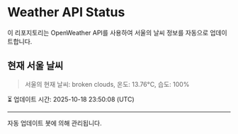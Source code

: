 
# Weather API Status

이 리포지토리는 OpenWeather API를 사용하여 서울의 날씨 정보를 자동으로 업데이트합니다.

## 현재 서울 날씨
> 서울의 현재 날씨: broken clouds, 온도: 13.76°C, 습도: 100%

⏳ 업데이트 시간: 2025-10-18 23:50:08 (UTC)

---
자동 업데이트 봇에 의해 관리됩니다.
